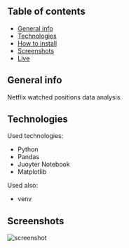 ## Table of contents

- [General info](#general-info)
- [Technologies](#technologies)
- [How to install](#how-to-install)
- [Screenshots](#screenshots)
- [Live](#live-star2)

## General info

Netflix watched positions data analysis.

## Technologies

Used technologies:

- Python
- Pandas
- Juoyter Notebook
- Matplotlib

Used also:

- venv

## Screenshots

![screenshot](./screenshots/screenshot01.jpg)
